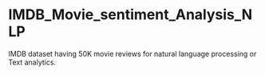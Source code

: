 # IMDB_Movie_sentiment_Analysis_NLP
IMDB dataset having 50K movie reviews for natural language processing or Text analytics.

